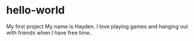 # hello-world
My first project
My name is Hayden. I love playing games and hanging out with friends when I have free time.
